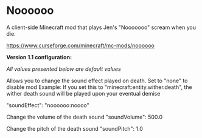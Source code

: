 # Noooooo
A client-side Minecraft mod that plays Jen's "Nooooooo" scream when you die.

https://www.curseforge.com/minecraft/mc-mods/noooooo

**Version 1.1 configuration:**

*All values presented below are default values*

Allows you to change the sound effect played on death. Set to "none" to disable mod
Example: If you set this to "minecraft:entity.wither.death", the wither death sound will be played upon your eventual demise

"soundEffect": "noooooo:noooo"

Change the volume of the death sound
"soundVolume": 500.0

Change the pitch of the death sound
"soundPitch": 1.0

